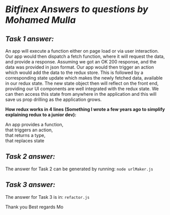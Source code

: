 # ***Bitfinex Answers to questions by Mohamed Mulla***
  
## ***Task 1 answer:***   
  
An app will execute a function either on page load or via user interaction. 
Our app would then dispatch a fetch function, where it will request the data, and provide a response.
Assuming we got an OK 200 response, and the data was provided in json format.
Our app would then trigger an action which would add the data to the redux store.
This is followed by a corresponding state update which makes the newly fetched data, available in our redux state.
The new state object then will reflect on the front end, providing our UI components are well integrated with the redux state. We can then access this state from anywhere in the application and this will save us prop drilling as the application grows.
  
**How redux works in 4 lines (Something I wrote a few years ago to simplify explaining redux to a junior dev):**  
  
An app provides a function,  
that triggers an action,  
that returns a type,  
that replaces state  

## ***Task 2 answer:*** 
The answer for Task 2 can be generated by running: ```node urlMaker.js```  
  
## ***Task 3 answer:***  
The answer for Task 3 is in: ```refactor.js```

Thank you 
Best regards
Mo

  